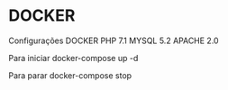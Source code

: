 # DOCKER

Configurações DOCKER
PHP 7.1
MYSQL 5.2
APACHE 2.0

Para iniciar
docker-compose up -d

Para parar
docker-compose stop

